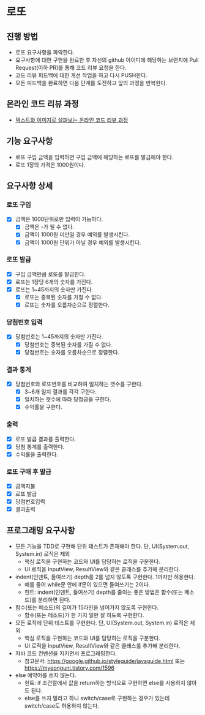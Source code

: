 # 로또
## 진행 방법
* 로또 요구사항을 파악한다.
* 요구사항에 대한 구현을 완료한 후 자신의 github 아이디에 해당하는 브랜치에 Pull Request(이하 PR)를 통해 코드 리뷰 요청을 한다.
* 코드 리뷰 피드백에 대한 개선 작업을 하고 다시 PUSH한다.
* 모든 피드백을 완료하면 다음 단계를 도전하고 앞의 과정을 반복한다.

## 온라인 코드 리뷰 과정
* [텍스트와 이미지로 살펴보는 온라인 코드 리뷰 과정](https://github.com/next-step/nextstep-docs/tree/master/codereview)

## 기능 요구사항
* 로또 구입 금액을 입력하면 구입 금액에 해당하는 로또를 발급해야 한다.
* 로또 1장의 가격은 1000원이다.
## 요구사항 상세
### 로또 구입
* [X] 금액은 1000단위로만 입력이 가능하다.
  * [X] 금액은 -가 될 수 없다. 
  * [X] 금액이 1000원 미만일 경우 예외를 발생시킨다.
  * [X] 금액이 1000원 단위가 아닐 경우 예외를 발생시킨다.
### 로또 발급
* [x] 구입 금액만큼 로또를 발급한다.
* [X] 로또는 1장당 6개의 숫자를 가진다.
* [X] 로또는 1~45까지의 숫자만 가진다.
  * [X] 로또는 중복된 숫자를 가질 수 없다.
  * [X] 로또는 숫자를 오름차순으로 정렬한다.
### 당첨번호 입력
* [X] 당첨번호는 1~45까지의 숫자만 가진다.
  * [X] 당첨번호는 중복된 숫자를 가질 수 없다.
  * [X] 당첨번호는 숫자를 오름차순으로 정렬한다.
### 결과 통계
* [X] 당첨번호와 로또번호를 비교하여 일치하는 갯수를 구한다.
  * [X] 3~6개 일치 결과를 각각 구한다.
  * [X] 일치하는 갯수에 따라 당첨금을 구한다.
  * [X] 수익률을 구한다.
### 출력
* [X] 로또 발급 결과를 출력한다.
* [X] 당첨 통계를 출력한다.
* [X] 수익률을 출력한다.
### 로또 구매 후 발급
* [X] 금액지불
* [X] 로또 발급
* [X] 당첨번호입력
* [X] 결과출력
## 프로그래밍 요구사항
* 모든 기능을 TDD로 구현해 단위 테스트가 존재해야 한다. 단, UI(System.out, System.in) 로직은 제외
  * 핵심 로직을 구현하는 코드와 UI를 담당하는 로직을 구분한다.
  * UI 로직을 InputView, ResultView와 같은 클래스를 추가해 분리한다.
* indent(인덴트, 들여쓰기) depth를 2를 넘지 않도록 구현한다. 1까지만 허용한다.
  * 예를 들어 while문 안에 if문이 있으면 들여쓰기는 2이다.
  * 힌트: indent(인덴트, 들여쓰기) depth를 줄이는 좋은 방법은 함수(또는 메소드)를 분리하면 된다.
* 함수(또는 메소드)의 길이가 15라인을 넘어가지 않도록 구현한다.
  * 함수(또는 메소드)가 한 가지 일만 잘 하도록 구현한다.
* 모든 로직에 단위 테스트를 구현한다. 단, UI(System.out, System.in) 로직은 제외
  * 핵심 로직을 구현하는 코드와 UI를 담당하는 로직을 구분한다.
  * UI 로직을 InputView, ResultView와 같은 클래스를 추가해 분리한다.
* 자바 코드 컨벤션을 지키면서 프로그래밍한다.
  * 참고문서: https://google.github.io/styleguide/javaguide.html 또는 https://myeonguni.tistory.com/1596
* else 예약어를 쓰지 않는다.
  * 힌트: if 조건절에서 값을 return하는 방식으로 구현하면 else를 사용하지 않아도 된다.
  * else를 쓰지 말라고 하니 switch/case로 구현하는 경우가 있는데 switch/case도 허용하지 않는다.
